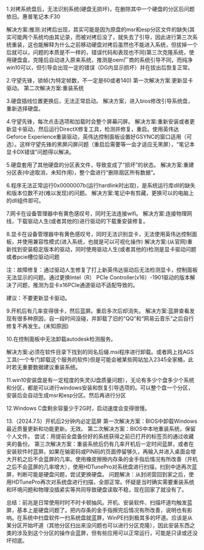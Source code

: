 1.对拷系统盘后，无法识别系统(硬盘无损坏)，在删除其中一个硬盘的分区后问题依旧。惠普笔记本:F30

解决方案:推测:对拷后出现，其实可能是因为原盘的msr和esp分区文件的缺失(其实可能两个系统均由其记录，而被对拷后没了，就失去了引导，因此进行第三次系统重装，这也能解释为什么之前移动硬盘对拷后虽然也不能进入系统，但拔掉一个后就可以，问题的本质是不一样的，错误代码和表现也不同)第三次克隆系统，使用硬盘盒，克隆后自动进入原来系统，推测是oem厂商的系统引导不同，而纯净win10可以，但引导会出现一定的错误（DG内显示损坏）并在拔出后恢复正常。

2.守望先锋，锁帧(为特定帧数，不一定是60或者140)
第一次解决方案:更新显卡驱动。
第二次解决方案:重装系统

3.硬盘插线位置更换后，无法正常启动。
解决方案，进入bios修改引导系统盘，重新选择硬盘。

4.守望先锋，每次点击选项和加载时会整个屏幕闪屏。
解决方案:重新安装或者更新显卡驱动，然后运行DirectX修复工具，检测并修复，重启。使用英伟达Geforce Experience重装驱动，英伟达控制面板设置好GSYNC的窗口适用（可选）。这样守望先锋的黑屏闪屏问题（重启后需要等一会才适应无黑屏），“笔记本显卡DX错误”问题得以解决。

5.硬盘套用了其他硬盘的分区表文件，导致变成了“损坏”的状态。
解决方案:重建分区表(中途取消，未知作用)，整个盘进行“删除扇区所有数据”。

6.程序无法正常运行0x0000007b(运行hardlink时出现)，是系统运行库dll的缺失和版本位数不对(难以发现)的问题。
解决方案:笔记中有剪藏，更换可以的电脑上的dll组件即可。

7.网卡在设备管理器中有黄色感叹号，同时无法连接wifi。
解决方案:连接物理网线，下载驱动人生(或者其他的)进行驱动的下载重安装修复。

8.显卡在设备管理器中有黄色感叹号，同时无法识别显卡，无法使用英伟达控制面板，并使用兼容性模式(进入系统，也就是可以可视化操作)
解决方案:(从官网)重新找到安装稳定版本的驱动，同时使用驱动人生(或者其他的)检测是显卡驱动问题或者pcie槽位驱动问题

注：故障修复：通过驱动人生修复了打上新英伟达驱动后无法检测显卡，控制面板无法显示的问题。通过更换Intel（R） PCIe Controller(x16）-1901驱动的版本解决了问题，推测为显卡x16PCIe通道驱动不适配导致的。

建议：不要更新显卡驱动。

9.开机后有几率变得很卡，然后蓝屏。重启多次后却消失。
解决方案:蓝屏查看发现有很多种原因，自一段时间没碰，并卸载了旧的“QQ”和“网易云音乐”之后自行修复不再发生。(未知原因)

10.在控制面板中无法卸载autodesk检测服务。

解决方案:必须在软件目录下找到的同名后缀.msi程序进行卸载。或者网上找AGS工具(一个专门卸载这个服务的软件)但是可能会被某些网站加入2345全家桶，此时若无重要数据建议重装系统。

11.win10安装盘是有一定程度的失灵(U盘质量问题），无论有多少个盘多少个系统和分区，都是可以进行windows安装和恢复引导选项的。可以整个盘一个分区，安装后会自动生成msr和esp分区。然后再进行分区

12.Windows C盘剩余容量少于2G时，启动速度会变得很慢。

13.（2024.7.5）开机后2分钟内必定蓝屏
第一次解决方案：BIOS中卸载Windows最近质量更新和功能更新。无效。
第二次解决方案：BIOS中本地重装系统，保留个人文件。
尝试：用提前全盘备份好的系统获得之前已打开的标签页的通过收藏夹的备份。
第三次解决方案：重装系统后仍有几率开机后一定时间蓝屏，或者在安装软件时蓝屏。如果在输密码或PIN码的页面停留够久，再输入并进入桌面会增大开机之后不会蓝屏的几率。使用橡皮擦擦内存条的金手指后情况有所改善（开机之后不会蓝屏的几率增大），使用HDTunePro对系统盘进行扫描，扫到中途再次蓝屏，判断可能是硬盘问题，尝试更换硬盘。
问题解决：从封闭营回到家之后，使用HDTunePro再次对系统盘进行扫描，全部正常。怀疑是当时确实需要重装系统和环境问题和物理没插紧实等共同导致硬盘读取不稳，现在回家了就没有了。

总结：前兆是日常使用时时不时卡顿抽风。开机、安装软件、扫描坏道均触发蓝屏，基本上是硬盘问题了。把内存条的金手指擦完后情况有所改善，说明也有影响。在系统中扫盘软件一扫系统盘就蓝屏，WinPE扫到极其多的坏道。应该是从某分区开始坏道（其他分区扫出来没问题也可以进行分区克隆），因此安装东西之类的涉及到这个分区的操作会蓝屏，但有些应用可以正常运行，可能是只读或还没坏彻底。
